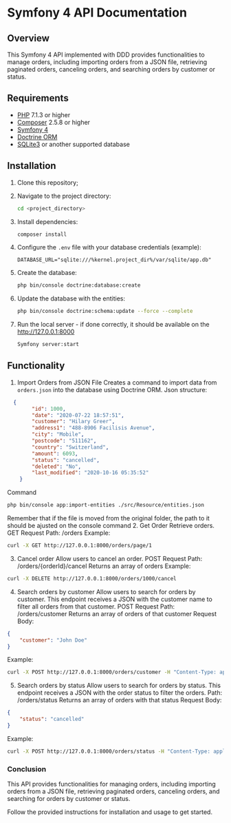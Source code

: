 # Symfony 4 API Documentation

## Overview
This Symfony 4 API implemented with DDD provides functionalities to manage orders, including importing orders from a JSON file, retrieving paginated orders, canceling orders, and searching orders by customer or status.

## Requirements
- [PHP](https://www.php.net/) 7.1.3 or higher
- [Composer](https://getcomposer.org/download/) 2.5.8 or higher
- [Symfony 4](https://symfony.com/doc/4.x/setup.html)
- [Doctrine ORM](https://symfony.com/doc/4.x/doctrine.html)
- [SQLite3](https://www.sqlite.org/) or another supported database

## Installation
1. Clone this repository;

2. Navigate to the project directory:
    ```sh
    cd <project_directory>
    ```

3. Install dependencies:
    ```sh
    composer install
    ```

4. Configure the `.env` file with your database credentials (example):
    ```env
    DATABASE_URL="sqlite:///%kernel.project_dir%/var/sqlite/app.db"
    ```

5. Create the database:
    ```sh
    php bin/console doctrine:database:create
    ```

6. Update the database with the entities:
    ```sh
    php bin/console doctrine:schema:update --force --complete
    ```
7. Run the local server - if done correctly, it should be available on the http://127.0.0.1:8000
    ```sh
    Symfony server:start
    ```
## Functionality

1. Import Orders from JSON File
Creates a command to import data from `orders.json` into the database using Doctrine ORM.
Json structure:
```json
  {
		"id": 1000,
		"date": "2020-07-22 18:57:51",
		"customer": "Hilary Greer",
		"address1": "488-8906 Facilisis Avenue",
		"city": "Mobile",
		"postcode": "511162",
		"country": "Switzerland",
		"amount": 6093,
		"status": "cancelled",
		"deleted": "No",
		"last_modified": "2020-10-16 05:35:52"
	}
```

 Command
```sh
php bin/console app:import-entities ./src/Resource/entities.json
```
Remember that if the file is moved from the original folder, the path to it should be ajusted on the console command
 2. Get Order
Retrieve orders.
GET Request
Path: /orders
Example:
```sh
curl -X GET http://127.0.0.1:8000/orders/page/1
```

 3. Cancel order
Allow users to cancel an order.
POST Request
Path: /orders/{orderId}/cancel
Returns an array of orders
Example:
```sh
curl -X DELETE http://127.0.0.1:8000/orders/1000/cancel
```

 4. Search orders by customer
Allow users to search for orders by customer. This endpoint receives a JSON with the customer name to filter all orders from that customer.
POST Request
Path: /orders/customer
Returns an array of orders of that customer
Request Body:
```json
{
    "customer": "John Doe"
}
```
Example:
```sh
curl -X POST http://127.0.0.1:8000/orders/customer -H "Content-Type: application/json" -d '{"customer": "Very creative customer name"}'
```

 5. Search orders by status
Allow users to search for orders by status. This endpoint receives a JSON with the order status to filter the orders.
Path: /orders/status
Returns an array of orders with that status
Request Body:
```json
{
    "status": "cancelled"
}
```
Example:
```sh
curl -X POST http://127.0.0.1:8000/orders/status -H "Content-Type: application/json" -d '{"status": "cancelled"}'
```

### Conclusion
This API provides functionalities for managing orders, 
including importing orders from a JSON file, 
retrieving paginated orders, 
canceling orders, 
and searching for orders by customer or status. 

Follow the provided instructions for installation and usage to get started.
